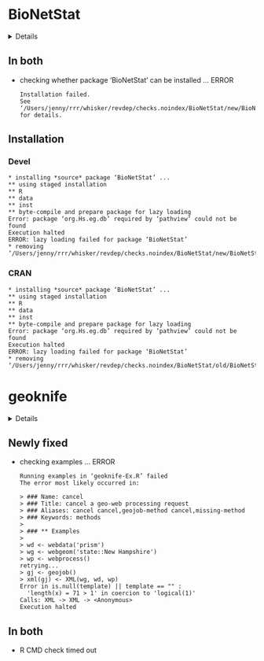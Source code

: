 # BioNetStat

<details>

* Version: 1.4.0
* Source code: https://github.com/cran/BioNetStat
* URL: http://github.com/jardimViniciusC/BioNetStat
* BugReports: http://github.com/jardimViniciusC/BioNetStat/issues
* Date/Publication: 2019-05-02
* Number of recursive dependencies: 114

Run `revdep_details(,"BioNetStat")` for more info

</details>

## In both

*   checking whether package ‘BioNetStat’ can be installed ... ERROR
    ```
    Installation failed.
    See ‘/Users/jenny/rrr/whisker/revdep/checks.noindex/BioNetStat/new/BioNetStat.Rcheck/00install.out’ for details.
    ```

## Installation

### Devel

```
* installing *source* package ‘BioNetStat’ ...
** using staged installation
** R
** data
** inst
** byte-compile and prepare package for lazy loading
Error: package ‘org.Hs.eg.db’ required by ‘pathview’ could not be found
Execution halted
ERROR: lazy loading failed for package ‘BioNetStat’
* removing ‘/Users/jenny/rrr/whisker/revdep/checks.noindex/BioNetStat/new/BioNetStat.Rcheck/BioNetStat’

```
### CRAN

```
* installing *source* package ‘BioNetStat’ ...
** using staged installation
** R
** data
** inst
** byte-compile and prepare package for lazy loading
Error: package ‘org.Hs.eg.db’ required by ‘pathview’ could not be found
Execution halted
ERROR: lazy loading failed for package ‘BioNetStat’
* removing ‘/Users/jenny/rrr/whisker/revdep/checks.noindex/BioNetStat/old/BioNetStat.Rcheck/BioNetStat’

```
# geoknife

<details>

* Version: 1.6.3
* Source code: https://github.com/cran/geoknife
* URL: https://github.com/USGS-R/geoknife
* BugReports: https://github.com/USGS-R/geoknife/issues
* Date/Publication: 2019-01-30 22:33:52 UTC
* Number of recursive dependencies: 82

Run `revdep_details(,"geoknife")` for more info

</details>

## Newly fixed

*   checking examples ... ERROR
    ```
    Running examples in ‘geoknife-Ex.R’ failed
    The error most likely occurred in:
    
    > ### Name: cancel
    > ### Title: cancel a geo-web processing request
    > ### Aliases: cancel cancel,geojob-method cancel,missing-method
    > ### Keywords: methods
    > 
    > ### ** Examples
    > 
    > wd <- webdata('prism')
    > wg <- webgeom('state::New Hampshire')
    > wp <- webprocess()
    retrying...
    > gj <- geojob()
    > xml(gj) <- XML(wg, wd, wp)
    Error in is.null(template) || template == "" : 
      'length(x) = 71 > 1' in coercion to 'logical(1)'
    Calls: XML -> XML -> <Anonymous>
    Execution halted
    ```

## In both

*   R CMD check timed out
    

